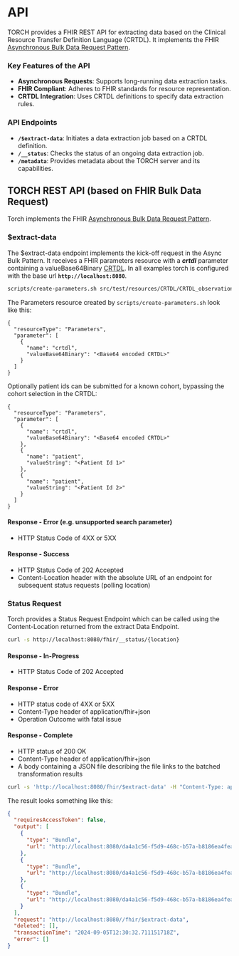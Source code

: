 # API

TORCH provides a FHIR REST API for extracting data based on the Clinical Resource Transfer Definition Language (CRTDL).
It implements the FHIR [Asynchronous Bulk Data Request Pattern](http://hl7.org/fhir/R5/async-bulk.html).

### Key Features of the API

- **Asynchronous Requests**: Supports long-running data extraction tasks.
- **FHIR Compliant**: Adheres to FHIR standards for resource representation.
- **CRTDL Integration**: Uses CRTDL definitions to specify data extraction rules.

### API Endpoints

- **`/$extract-data`**: Initiates a data extraction job based on a CRTDL definition.
- **`/__status`**: Checks the status of an ongoing data extraction job.
- **`/metadata`**: Provides metadata about the TORCH server and its capabilities.

## TORCH REST API (based on FHIR Bulk Data Request)

Torch implements the FHIR [Asynchronous Bulk Data Request Pattern][1].

### $extract-data

The $extract-data endpoint implements the kick-off request in the Async Bulk Pattern. It receives a FHIR parameters
resource with a **_crtdl_** parameter containing a
valueBase64Binary [CRTDL](https://github.com/medizininformatik-initiative/clinical-resource-transfer-definition-language).
In all examples torch is configured with the base url **`http://localhost:8080`**.

```sh
scripts/create-parameters.sh src/test/resources/CRTDL/CRTDL_observation.json | curl -s 'http://localhost:8080/fhir/$extract-data' -H "Content-Type: application/fhir+json" -d @- -v
```

The Parameters resource created by `scripts/create-parameters.sh` look like this:

```
{
  "resourceType": "Parameters",
  "parameter": [
    {
      "name": "crtdl",
      "valueBase64Binary": "<Base64 encoded CRTDL>"
    }
  ]
}
```

Optionally patient ids can be submitted for a known cohort, bypassing the cohort selection in the CRTDL:

```
{
  "resourceType": "Parameters",
  "parameter": [
    {
      "name": "crtdl",
      "valueBase64Binary": "<Base64 encoded CRTDL>"
    },
    {
      "name": "patient",
      "valueString": "<Patient Id 1>"
    },
    {
      "name": "patient",
      "valueString": "<Patient Id 2>"
    }
  ]
}
```

#### Response - Error (e.g. unsupported search parameter)

* HTTP Status Code of 4XX or 5XX

#### Response - Success

* HTTP Status Code of 202 Accepted
* Content-Location header with the absolute URL of an endpoint for subsequent status requests (polling location)


### Status Request

Torch provides a Status Request Endpoint which can be called using the Content-Location returned from the extract Data Endpoint.

```sh
curl -s http://localhost:8080/fhir/__status/{location} 
```

#### Response - In-Progress

* HTTP Status Code of 202 Accepted

#### Response - Error

* HTTP status code of 4XX or 5XX
* Content-Type header of application/fhir+json
* Operation Outcome with fatal issue

#### Response - Complete

* HTTP status of 200 OK
* Content-Type header of application/fhir+json
* A body containing a JSON file describing the file links to the batched transformation results

```sh
curl -s 'http://localhost:8080/fhir/$extract-data' -H "Content-Type: application/fhir+json" -d '<query>'
```

The result looks something like this:

```json
{
  "requiresAccessToken": false,
  "output": [
    {
      "type": "Bundle",
      "url": "http://localhost:8080/da4a1c56-f5d9-468c-b57a-b8186ea4fea8/6c88f0ff-0e9a-4cf7-b3c9-044c2e844cfc.ndjson"
    },
    {
      "type": "Bundle",
      "url": "http://localhost:8080/da4a1c56-f5d9-468c-b57a-b8186ea4fea8/a4dd907c-4d98-4461-9d4c-02d62fc5a88a.ndjson"
    },
    {
      "type": "Bundle",
      "url": "http://localhost:8080/da4a1c56-f5d9-468c-b57a-b8186ea4fea8/f33634bd-d51b-463c-a956-93409d96935f.ndjson"
    }
  ],
  "request": "http://localhost:8080//fhir/$extract-data",
  "deleted": [],
  "transactionTime": "2024-09-05T12:30:32.711151718Z",
  "error": []
}

```

[1]: <http://hl7.org/fhir/R5/async-bulk.html>
